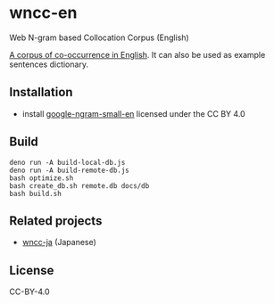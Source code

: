 # wncc-en

Web N-gram based Collocation Corpus (English)

[A corpus of co-occurrence in English](https://marmooo.github.io/wncc-en/). It
can also be used as example sentences dictionary.

## Installation

- install
  [google-ngram-small-en](http://github.com/marmooo/google-ngram-small-en)
  licensed under the CC BY 4.0

## Build

```
deno run -A build-local-db.js
deno run -A build-remote-db.js
bash optimize.sh
bash create_db.sh remote.db docs/db
bash build.sh
```

## Related projects

- [wncc-ja](https://github.com/marmooo/wncc-ja) (Japanese)

## License

CC-BY-4.0
